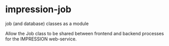 # impression-job
job (and database) classes as a module
 
 Allow the Job class to be shared between frontend and backend processes for the IMPRESSION web-service.

